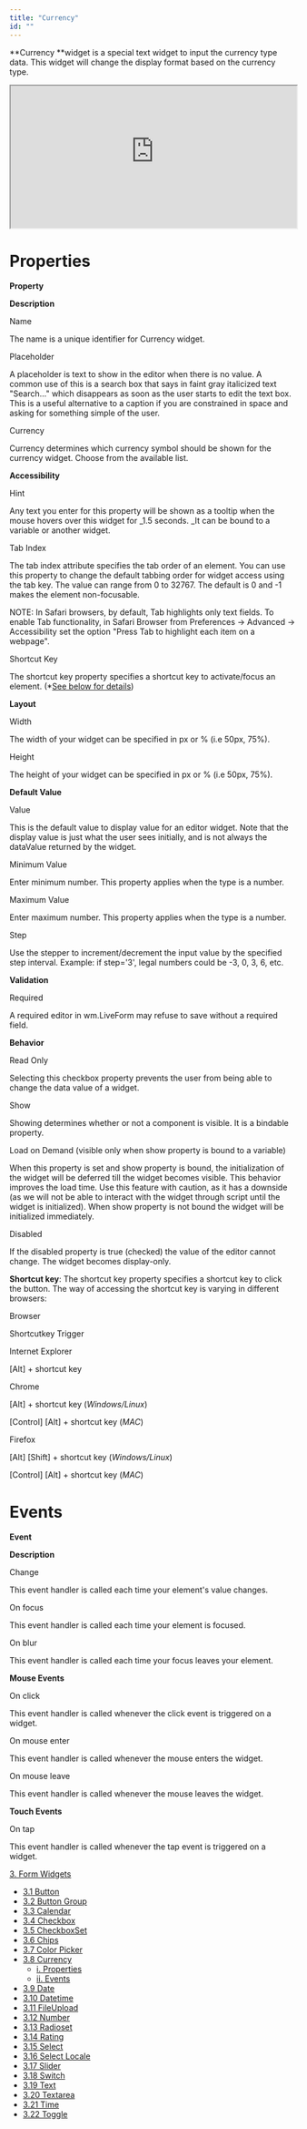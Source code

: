 ```yaml
---
title: "Currency"
id: ""
---
```


**Currency **widget is a special text widget to input the currency type data. This widget will change the display format based on the currency type.

<iframe width="100%" height="250" style="background-color: snow;" allowtransparency="true" src="https://apps.wavemakeronline.com/documentation_snippets/#/Currency">Currency</iframe>

# Properties

**Property**

**Description**

Name

The name is a unique identifier for Currency widget.

Placeholder

A placeholder is text to show in the editor when there is no value. A common use of this is a search box that says in faint gray italicized text "Search..." which disappears as soon as the user starts to edit the text box. This is a useful alternative to a caption if you are constrained in space and asking for something simple of the user.

Currency

Currency determines which currency symbol should be shown for the currency widget. Choose from the available list.

**Accessibility**

Hint

Any text you enter for this property will be shown as a tooltip when the mouse hovers over this widget for _1.5 seconds. _It can be bound to a variable or another widget.

Tab Index

The tab index attribute specifies the tab order of an element. You can use this property to change the default tabbing order for widget access using the tab key. The value can range from 0 to 32767. The default is 0 and -1 makes the element non-focusable.

NOTE: In Safari browsers, by default, Tab highlights only text fields. To enable Tab functionality, in Safari Browser from Preferences -> Advanced -> Accessibility set the option "Press Tab to highlight each item on a webpage".

Shortcut Key

The shortcut key property specifies a shortcut key to activate/focus an element. (\*[See below for details](#shortcut))

**Layout**

Width

The width of your widget can be specified in px or % (i.e 50px, 75%).

Height

The height of your widget can be specified in px or % (i.e 50px, 75%).

**Default Value**

Value

This is the default value to display value for an editor widget. Note that the display value is just what the user sees initially, and is not always the dataValue returned by the widget.

Minimum Value

Enter minimum number. This property applies when the type is a number.

Maximum Value

Enter maximum number. This property applies when the type is a number.

Step

Use the stepper to increment/decrement the input value by the specified step interval. Example: if step='3', legal numbers could be -3, 0, 3, 6, etc.

**Validation**

Required

A required editor in wm.LiveForm may refuse to save without a required field.

**Behavior**

Read Only

Selecting this checkbox property prevents the user from being able to change the data value of a widget.

Show

Showing determines whether or not a component is visible. It is a bindable property.

Load on Demand (visible only when show property is bound to a variable)

When this property is set and show property is bound, the initialization of the widget will be deferred till the widget becomes visible. This behavior improves the load time. Use this feature with caution, as it has a downside (as we will not be able to interact with the widget through script until the widget is initialized). When show property is not bound the widget will be initialized immediately.

Disabled

If the disabled property is true (checked) the value of the editor cannot change. The widget becomes display-only.

**Shortcut key**: The shortcut key property specifies a shortcut key to click the button. The way of accessing the shortcut key is varying in different browsers:

Browser

Shortcutkey Trigger

Internet Explorer

\[Alt\] + shortcut key

Chrome

\[Alt\] + shortcut key (_Windows/Linux_)

\[Control\] \[Alt\] + shortcut key (_MAC_)

Firefox

\[Alt\] \[Shift\] + shortcut key (_Windows/Linux_)

\[Control\] \[Alt\] + shortcut key (_MAC_)

# Events

**Event**

**Description**

Change

This event handler is called each time your element's value changes.

On focus

This event handler is called each time your element is focused.

On blur

This event handler is called each time your focus leaves your element.

**Mouse Events**

On click

This event handler is called whenever the click event is triggered on a widget.

On mouse enter

This event handler is called whenever the mouse enters the widget.

On mouse leave

This event handler is called whenever the mouse leaves the widget.

**Touch Events**

On tap

This event handler is called whenever the tap event is triggered on a widget.

[3\. Form Widgets](/learn/app-development/widgets/widget-library/#form)

- [3.1 Button](/learn/app-development/widgets/form/button/)
- [3.2 Button Group](/learn/app-development/widgets/form/button-group/)
- [3.3 Calendar](/learn/app-development/widgets/form/calendar/)
- [3.4 Checkbox](/learn/app-development/widgets/form/checkbox/)
- [3.5 CheckboxSet](/learn/app-development/widgets/form/checkboxset/)
- [3.6 Chips](/learn/app-development/widgets/form-widgets/chips/)
- [3.7 Color Picker](/learn/app-development/widgets/form/color-picker/)
- [3.8 Currency](/learn/app-development/widgets/form/currency/)
    - [i. Properties](#properties)
    - [ii. Events](#events)
- [3.9 Date](/learn/app-development/widgets/form-widgets/date-time-datetime/)
- [3.10 Datetime](/learn/app-development/widgets/form-widgets/date-time-datetime/)
- [3.11 FileUpload](/learn/app-development/widgets/form/file-upload/)
- [3.12 Number](/learn/app-development/widgets/form-widgets/number/)
- [3.13 Radioset](/learn/app-development/widgets/form/radioset/)
- [3.14 Rating](/learn/app-development/widgets/form/rating/)
- [3.15 Select](/learn/app-development/widgets/form/select/)
- [3.16 Select Locale](/learn/app-development/widgets/form/select-locale/)
- [3.17 Slider](/learn/app-development/widgets/form/slider/)
- [3.18 Switch](/learn/app-development/widgets/form/switch/)
- [3.19 Text](/learn/app-development/widgets/form/text/)
- [3.20 Textarea](/learn/app-development/widgets/form/textarea/)
- [3.21 Time](/learn/app-development/widgets/form-widgets/date-time-datetime/)
- [3.22 Toggle](/learn/app-development/widgets/form/toggle/)
